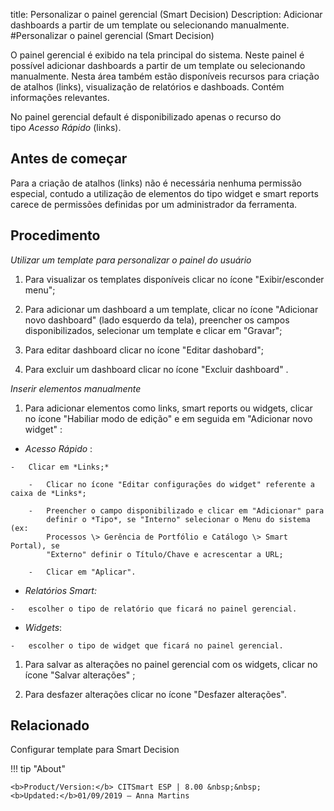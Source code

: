 title: Personalizar o painel gerencial (Smart Decision)
Description: Adicionar dashboards a partir de um template ou selecionando manualmente.
#Personalizar o painel gerencial (Smart Decision)

O painel gerencial é exibido na tela principal do sistema. Neste painel é
possível adicionar dashboards a partir de um template ou selecionando
manualmente. Nesta área também estão disponíveis recursos para criação de
atalhos (links), visualização de relatórios e dashboads. Contém informações
relevantes.

No painel gerencial default é disponibilizado apenas o recurso do tipo *Acesso
Rápido* (links).

Antes de começar
--------------------

Para a criação de atalhos (links) não é necessária nenhuma permissão especial,
contudo a utilização de elementos do tipo widget e smart reports carece de
permissões definidas por um administrador da ferramenta.

Procedimento
----------------

*Utilizar um template para personalizar o painel do usuário*

1.  Para visualizar os templates disponíveis clicar no ícone "Exibir/esconder menu";

2.  Para adicionar um dashboard a um template, clicar no ícone "Adicionar novo dashboard" (lado esquerdo
    da tela), preencher os campos disponibilizados, selecionar um template e
    clicar em "Gravar";

3.  Para editar dashboard clicar no ícone "Editar dashobard";

4.  Para excluir um dashboard clicar no ícone "Excluir dashboard" .

*Inserir elementos manualmente*

1.  Para adicionar elementos como links, smart reports ou widgets, clicar no
    ícone "Habiliar modo de edição" e em seguida em "Adicionar novo widget" :

  -   *Acesso Rápido* :

    -   Clicar em *Links;*

        -   Clicar no ícone "Editar configurações do widget" referente a caixa de *Links*;

        -   Preencher o campo disponibilizado e clicar em "Adicionar" para
            definir o *Tipo*, se "Interno" selecionar o Menu do sistema (ex:
            Processos \> Gerência de Portfólio e Catálogo \> Smart Portal), se
            "Externo" definir o Título/Chave e acrescentar a URL;

        -   Clicar em "Aplicar".

 -   *Relatórios Smart:*

    -   escolher o tipo de relatório que ficará no painel gerencial.

 -   *Widgets*:

    -   escolher o tipo de widget que ficará no painel gerencial.

1.  Para salvar as alterações no painel gerencial com os widgets, clicar no
    ícone "Salvar alterações" ;

2.  Para desfazer alterações clicar no ícone "Desfazer alterações".


Relacionado
-------

Configurar template para Smart Decision


!!! tip "About"

    <b>Product/Version:</b> CITSmart ESP | 8.00 &nbsp;&nbsp;
    <b>Updated:</b>01/09/2019 – Anna Martins
